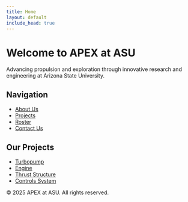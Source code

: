 ```yaml
---
title: Home
layout: default
include_head: true
---
```

# Welcome to APEX at ASU
Advancing propulsion and exploration through innovative research and engineering at Arizona State University.

## Navigation
- [About Us](about)
- [Projects](projects)
- [Roster](roster)
- [Contact Us](contact)

## Our Projects
- [Turbopump](projects#turbopump)
- [Engine](projects#engine)
- [Thrust Structure](projects#thrust-structure)
- [Controls System](projects#controls-system)

&copy; 2025 APEX at ASU. All rights reserved.

